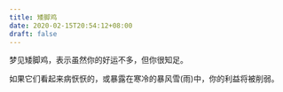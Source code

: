 ```yaml
---
title: 矮脚鸡
date: 2020-02-15T20:54:12+08:00
draft: false
---
```


梦见矮脚鸡，表示虽然你的好运不多，但你很知足。

如果它们看起来病恹恹的，或暴露在寒冷的暴风雪(雨)中，你的利益将被削弱。

